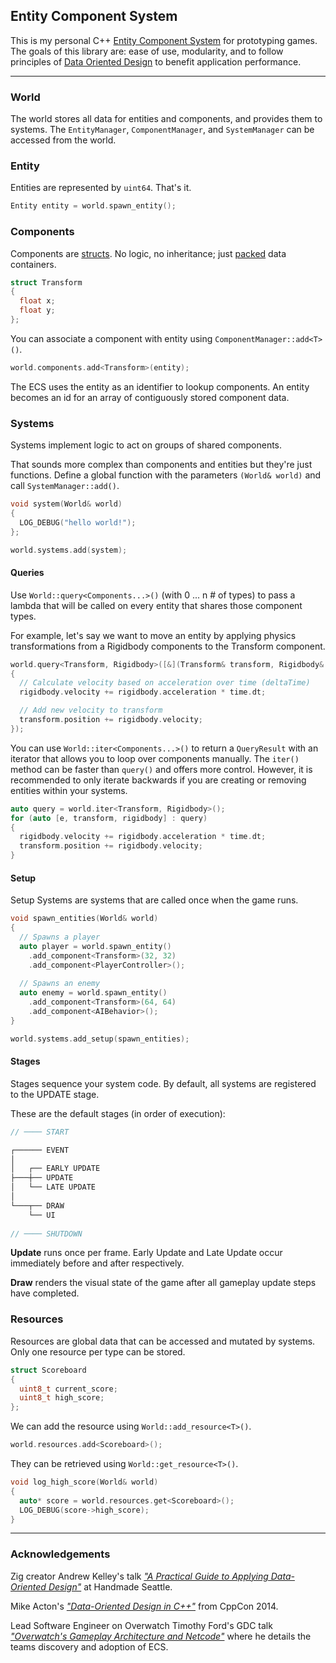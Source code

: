 ## Entity Component System

This is my personal C++ [Entity Component System](https://en.wikipedia.org/wiki/Entity_component_system) for prototyping games. The goals of this library are: ease of use, modularity, and to follow principles of [Data Oriented Design](https://en.wikipedia.org/wiki/Data-oriented_design) to benefit application performance.

---

### World

The world stores all data for entities and components, and provides them to systems. The `EntityManager`, `ComponentManager`, and `SystemManager` can be accessed from the world.

### Entity

Entities are represented by `uint64`. That's it.

```cpp
Entity entity = world.spawn_entity();
```

### Components

Components are [structs](https://en.wikipedia.org/wiki/Passive_data_structure). No logic, no inheritance; just [packed](https://en.wikipedia.org/wiki/Data_structure_alignment) data containers.

```cpp
struct Transform
{
  float x;
  float y;
};
```

You can associate a component with entity using `ComponentManager::add<T>()`.

```cpp
world.components.add<Transform>(entity);
```

The ECS uses the entity as an identifier to lookup components. An entity becomes an id for an array of contiguously stored component data.

### Systems

Systems implement logic to act on groups of shared components.

That sounds more complex than components and entities but they're just functions. Define a global function with the parameters `(World& world)` and call `SystemManager::add()`. 

```cpp
void system(World& world)
{
  LOG_DEBUG("hello world!");
};

world.systems.add(system);
```

#### Queries

Use `World::query<Components...>()` (with 0 ... n # of types) to pass a lambda that will be called on every entity that shares those component types.

For example, let's say we want to move an entity by applying physics transformations from a Rigidbody components to the Transform component.

```cpp
world.query<Transform, Rigidbody>([&](Transform& transform, Rigidbody& rigidbody)
{
  // Calculate velocity based on acceleration over time (deltaTime)
  rigidbody.velocity += rigidbody.acceleration * time.dt;

  // Add new velocity to transform
  transform.position += rigidbody.velocity;
});
```

You can use `World::iter<Components...>()` to return a `QueryResult` with an iterator that allows you to loop over components manually. The `iter()` method can be faster than `query()` and offers more control. However, it is recommended to only iterate backwards if you are creating or removing entities within your systems.

```cpp
auto query = world.iter<Transform, Rigidbody>();
for (auto [e, transform, rigidbody] : query)
{
  rigidbody.velocity += rigidbody.acceleration * time.dt;
  transform.position += rigidbody.velocity;
}
```

#### Setup

Setup Systems are systems that are called once when the game runs.

```cpp
void spawn_entities(World& world)
{
  // Spawns a player
  auto player = world.spawn_entity()
    .add_component<Transform>(32, 32)
    .add_component<PlayerController>();
    
  // Spawns an enemy
  auto enemy = world.spawn_entity()
    .add_component<Transform>(64, 64)
    .add_component<AIBehavior>();
}

world.systems.add_setup(spawn_entities);
```

#### Stages

Stages sequence your system code. By default, all systems are registered to the UPDATE stage.

These are the default stages (in order of execution):

``` js
// ──── START

┌────── EVENT
│
│   ┌── EARLY UPDATE
├───┼── UPDATE
│   └── LATE UPDATE
│
└───┬── DRAW
    └── UI
    
// ──── SHUTDOWN
```

<b>Update</b> runs once per frame. Early Update and Late Update occur immediately before and after respectively.

<b>Draw</b> renders the visual state of the game after all gameplay update steps have completed.

### Resources

Resources are global data that can be accessed and mutated by systems. Only one resource per type can be stored.

```cpp
struct Scoreboard
{
  uint8_t current_score;
  uint8_t high_score;
};
```

We can add the resource using `World::add_resource<T>()`.

```cpp
world.resources.add<Scoreboard>();
```

They can be retrieved using `World::get_resource<T>()`.

```cpp
void log_high_score(World& world)
{
  auto* score = world.resources.get<Scoreboard>();
  LOG_DEBUG(score->high_score);
}
```

---

### Acknowledgements

Zig creator Andrew Kelley's talk <a href="https://vimeo.com/649009599?embedded=true&source=video_title&owner=45836359">*"A Practical Guide to Applying Data-Oriented Design"*</a> at Handmade Seattle.

Mike Acton's <a href="https://www.youtube.com/watch?v=rX0ItVEVjHc">*"Data-Oriented Design in C++"*</a> from CppCon 2014.

Lead Software Engineer on Overwatch Timothy Ford's GDC talk <a href="https://www.youtube.com/watch?v=zrIY0eIyqmI">*"Overwatch's Gameplay Architecture and Netcode"*</a> where he details the teams discovery and adoption of ECS.
